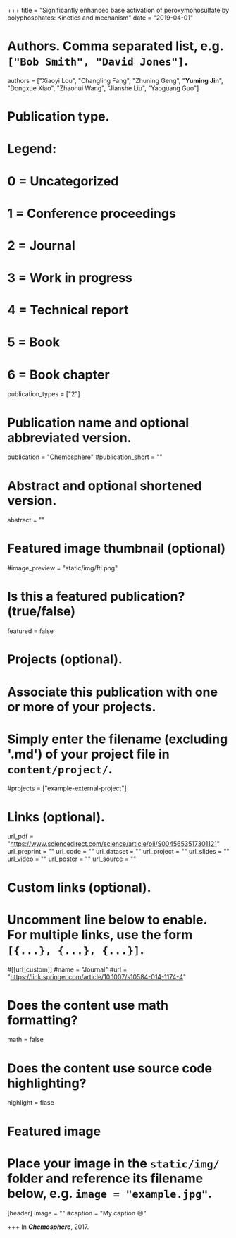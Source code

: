 +++
title = "Significantly enhanced base activation of peroxymonosulfate by polyphosphates: Kinetics and mechanism"
date = "2019-04-01"

# Authors. Comma separated list, e.g. `["Bob Smith", "David Jones"]`.

authors = ["Xiaoyi Lou", "Changling Fang", "Zhuning Geng", "**Yuming Jin**", "Dongxue Xiao", "Zhaohui Wang", "Jianshe Liu", "Yaoguang Guo"]

# Publication type.
# Legend:
# 0 = Uncategorized
# 1 = Conference proceedings
# 2 = Journal
# 3 = Work in progress
# 4 = Technical report
# 5 = Book
# 6 = Book chapter
publication_types = ["2"]

# Publication name and optional abbreviated version.
publication = "Chemosphere"
#publication_short = ""

# Abstract and optional shortened version.

abstract = ""

# Featured image thumbnail (optional)
#image_preview = "static/img/ftl.png"

# Is this a featured publication? (true/false)
featured = false

# Projects (optional).
#   Associate this publication with one or more of your projects.
#   Simply enter the filename (excluding '.md') of your project file in `content/project/`.
#projects = ["example-external-project"]

# Links (optional).
url_pdf = "https://www.sciencedirect.com/science/article/pii/S0045653517301121"
url_preprint = ""
url_code = ""
url_dataset = ""
url_project = ""
url_slides = ""
url_video = ""
url_poster = ""
url_source = ""

# Custom links (optional).
#   Uncomment line below to enable. For multiple links, use the form `[{...}, {...}, {...}]`.
#[[url_custom]]
#name = "Journal"
#url = "https://link.springer.com/article/10.1007/s10584-014-1174-4"

# Does the content use math formatting?
math = false

# Does the content use source code highlighting?
highlight = flase
  
# Featured image
# Place your image in the `static/img/` folder and reference its filename below, e.g. `image = "example.jpg"`.
[header]
image = ""
#caption = "My caption :smile:"

+++
In ***Chemosphere***, 2017. 

